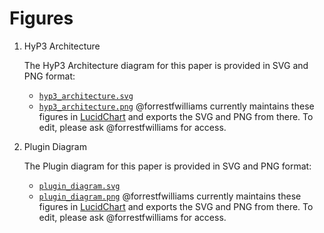 # Figures

1. HyP3 Architecture
   
   The HyP3 Architecture diagram for this paper is provided in SVG and PNG format:
   * [`hyp3_architecture.svg`](hyp3_architecture.svg) 
   * [`hyp3_architecture.png`](hyp3_architecture.png)
   @forrestfwilliams currently maintains these figures in [LucidChart](http://lucidchart.com/) and
   exports the SVG and PNG from there. To edit, please ask @forrestfwilliams for access.

2. Plugin Diagram

   The Plugin diagram for this paper is provided in SVG and PNG format:
   * [`plugin_diagram.svg`](plugin_diagram.svg) 
   * [`plugin_diagram.png`](plugin_diagram.png)
   @forrestfwilliams currently maintains these figures in [LucidChart](http://lucidchart.com/) and
   exports the SVG and PNG from there. To edit, please ask @forrestfwilliams for access.
